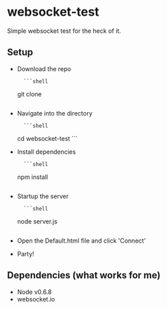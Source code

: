# websocket-test

Simple websocket test for the heck of it.

## Setup

 * Download the repo

		 ```shell
     git clone
     ```

 * Navigate into the directory
 
		 ```shell
     cd websocket-test 
		 ```

 * Install dependencies
 
		 ```shell
     npm install 
     ```

 * Startup the server
 
		 ```shell
     node server.js
     ```

 * Open the Default.html file and click 'Connect' 
 * Party!

## Dependencies (what works for me)

 * Node v0.6.8
 * websocket.io
